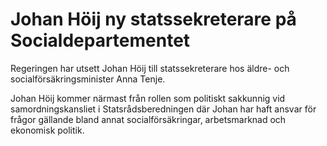 # Johan Höij ny statssekreterare på Socialdepartementet

Regeringen har utsett Johan Höij till statssekreterare hos äldre- och socialförsäkringsminister Anna Tenje.

Johan Höij kommer närmast från rollen som politiskt sakkunnig vid samordningskansliet i Statsrådsberedningen där Johan har haft ansvar för frågor gällande bland annat socialförsäkringar, arbetsmarknad och ekonomisk politik.
